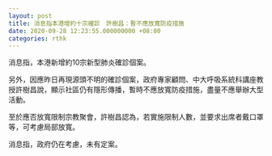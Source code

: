 ```yaml
---
layout: post
title: 消息指本港增約十宗確診　許樹昌：暫不應放寬防疫措施
date: 2020-09-28 12:23:55.000000000 +08:00
categories: rthk
---
```


消息指，本港新增約10宗新型肺炎確診個案。

另外，因應昨日再現源頭不明的確診個案，政府專家顧問、中大呼吸系統科講座教授許樹昌說，顯示社區仍有隱形傳播，暫時不應放寬防疫措施，盡量不應舉辦大型活動。

至於應否放寬限制宗教聚會，許樹昌認為，若實施限制人數，並要求出席者戴口罩等，可考慮局部放寬。

消息指，政府仍在考慮，未有定案。
